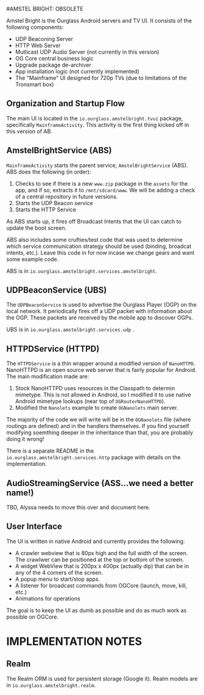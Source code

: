 #AMSTEL BRIGHT: OBSOLETE

Amstel Bright is the Ourglass Android servers and TV UI. It consists of the following components:

- UDP Beaconing Server
- HTTP Web Server
- Mutlicast UDP Audio Server (not currently in this version)
- OG Core central business logic
- Upgrade package de-archiver
- App installation logic (not currently implemented)
- The "Mainframe" UI designed for 720p TVs (due to limitations of the 
  Tronsmart box)
  
Organization and Startup Flow
-----------------------------

The main UI is located in the `io.ourglass.amstelbright.tvui` package, specifically
`MainframeActivity`. This activity is the first thing kicked off in this version
of AB. 

AmstelBrightService (ABS)
-------------------------

`MainframeActivity` starts the parent service, `AmstelBrightService` (ABS). ABS does
the following (in order):
1. Checks to see if there is a new `www.zip` package in the `assets` for the app,
and if so, extracts it to `/mnt/sdcard/www`. We will be adding a check of a central
repository in future versions.
2. Starts the UDP Beacon service
3. Starts the HTTP Service

As ABS starts up, it fires off Broadcast Intents that the UI can catch to update
the boot screen.

ABS also includes some crufties/test code that was used to determine which service
communication strategy should be used (binding, broadcat intents, etc.). Leave this
code in for now incase we change gears and want some example code.

ABS is in `io.ourglass.amstelbright.services.amstelbright`.

UDPBeaconService (UBS)
----------------------

The `UDPBeaconService` is used to advertise the Ourglass Player (OGP) on the local
network. It periodically fires off a UDP packet with information about the OGP. These
packets are received by the mobile app to discover OGPs.

UBS is in `io.ourglass.amstelbright.services.udp` .

HTTPDService (HTTPD)
--------------------

The `HTTPDService` is a thin wrapper around a modified version of `NanoHTTPD`. NanoHTTPD is 
an open source web server that is fairly popular for Android. The main modification made
are:
1. Stock NanoHTTPD uses resources in the Classpath to determin mimetype. This is not allowed
in Android, so I modified it to use native Android mimetype lookups (near top of `OGRouterNanoHTTPD`).
2. Modified the `Nanolets` example to create `OGNanolets` main server.

The majority of the code we will write will be in the `OGNanolets` file (where routings are defined) and
in the handlers themselves. If you find yourself modifying soemthing deeper in the inheritance than
that, you are probably doing it wrong!

There is a separate README in the `io.ourglass.amstelbright.services.http` package with details on 
the implementation.

AudioStreamingService (ASS...we need a better name!)
----------------------------------------------------
TBD, Alyssa needs to move this over and document here.


User Interface
--------------

The UI is written in native Android and currently provides the following:

- A crawler webview that is 80px high and the full width of the screen. The crawlwer can be
positioned at the top or bottom of the screen.
- A widget WebView that is 200px x 400px (actually dip) that can be in any of the 4 corners
  of the screen.
- A popup menu to start/stop apps.
- A listener for broadcast commands from OGCore (launch, move, kill, etc.)
- Animations for operations

The goal is to keep the UI as dumb as possible and do as much work as possible on OGCore.


IMPLEMENTATION NOTES
====================

Realm
-----

The Realm ORM is used for persistent storage (Google it). Realm models are in `io.ourglass.amstelbright.realm`.

